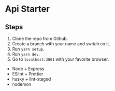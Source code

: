 # Api Starter

## Steps

1. Clone the repo from Github.
2. Create a branch with your name and switch on it.
3. Run `yarn setup`.
4. Run `yarn dev`.
5. Go to `localhost:3001` with your favorite browser.

- Node + Express
- ESlint + Prettier
- husky + lint-staged
- nodemon
